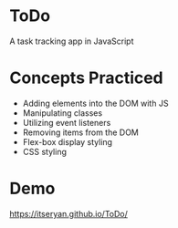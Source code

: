 # ToDo
A task tracking app in JavaScript

# Concepts Practiced
- Adding elements into the DOM with JS
- Manipulating classes
- Utilizing event listeners
- Removing items from the DOM
- Flex-box display styling
- CSS styling

# Demo
https://itseryan.github.io/ToDo/

